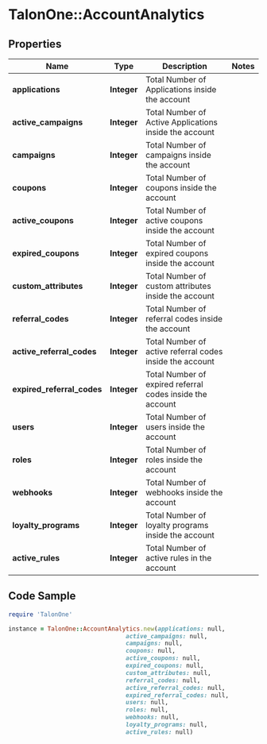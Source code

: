 # TalonOne::AccountAnalytics

## Properties

Name | Type | Description | Notes
------------ | ------------- | ------------- | -------------
**applications** | **Integer** | Total Number of Applications inside the account | 
**active_campaigns** | **Integer** | Total Number of Active Applications inside the account | 
**campaigns** | **Integer** | Total Number of campaigns inside the account | 
**coupons** | **Integer** | Total Number of coupons inside the account | 
**active_coupons** | **Integer** | Total Number of active coupons inside the account | 
**expired_coupons** | **Integer** | Total Number of expired coupons inside the account | 
**custom_attributes** | **Integer** | Total Number of custom attributes inside the account | 
**referral_codes** | **Integer** | Total Number of referral codes inside the account | 
**active_referral_codes** | **Integer** | Total Number of active referral codes inside the account | 
**expired_referral_codes** | **Integer** | Total Number of expired referral codes inside the account | 
**users** | **Integer** | Total Number of users inside the account | 
**roles** | **Integer** | Total Number of roles inside the account | 
**webhooks** | **Integer** | Total Number of webhooks inside the account | 
**loyalty_programs** | **Integer** | Total Number of loyalty programs inside the account | 
**active_rules** | **Integer** | Total Number of active rules in the account | 

## Code Sample

```ruby
require 'TalonOne'

instance = TalonOne::AccountAnalytics.new(applications: null,
                                 active_campaigns: null,
                                 campaigns: null,
                                 coupons: null,
                                 active_coupons: null,
                                 expired_coupons: null,
                                 custom_attributes: null,
                                 referral_codes: null,
                                 active_referral_codes: null,
                                 expired_referral_codes: null,
                                 users: null,
                                 roles: null,
                                 webhooks: null,
                                 loyalty_programs: null,
                                 active_rules: null)
```


